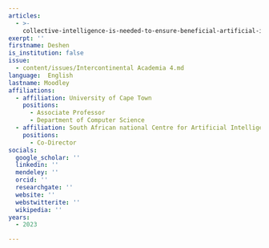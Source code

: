 ```yaml
---
articles:
  - >-
    collective-intelligence-is-needed-to-ensure-beneficial-artificial-intelligence
exerpt: ''
firstname: Deshen
is_institution: false
issue:
  - content/issues/Intercontinental Academia 4.md
language:  English
lastname: Moodley
affiliations:
  - affiliation: University of Cape Town
    positions:
      - Associate Professor
      - Department of Computer Science
  - affiliation: South African national Centre for Artificial Intelligence Research
    positions:
      - Co-Director
socials:
  google_scholar: ''
  linkedin: ''
  mendeley: ''
  orcid: ''
  researchgate: ''
  website: ''
  webstwitterite: ''
  wikipedia: ''
years:
  - 2023

---
```


